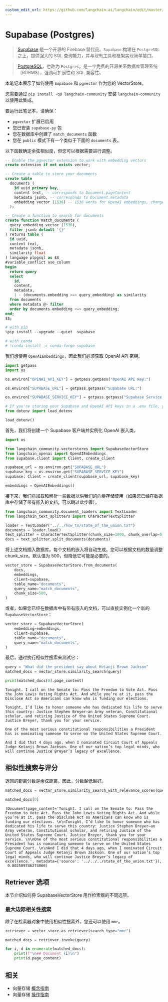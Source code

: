 ```yaml
---
custom_edit_url: https://github.com/langchain-ai/langchain/edit/master/docs/docs/integrations/vectorstores/supabase.ipynb
---
```


# Supabase (Postgres)

>[Supabase](https://supabase.com/docs) 是一个开源的 Firebase 替代品。`Supabase` 构建在 `PostgreSQL` 之上，提供强大的 SQL 查询能力，并与现有工具和框架实现简单接口。

>[PostgreSQL](https://en.wikipedia.org/wiki/PostgreSQL)，也称为 `Postgres`，是一个免费的开源关系数据库管理系统（RDBMS），强调可扩展性和 SQL 兼容性。

本笔记本展示了如何使用 `Supabase` 和 `pgvector` 作为您的 VectorStore。

您需要通过 `pip install -qU langchain-community` 安装 `langchain-community` 以使用此集成。

要运行此笔记本，请确保：
- `pgvector` 扩展已启用
- 您已安装 `supabase-py` 包
- 您在数据库中创建了 `match_documents` 函数
- 您在 `public` 模式下有一个类似于下面的 `documents` 表。

以下函数确定余弦相似度，但您可以根据需要进行调整。

```sql
-- Enable the pgvector extension to work with embedding vectors
create extension if not exists vector;

-- Create a table to store your documents
create table
  documents (
    id uuid primary key,
    content text, -- corresponds to Document.pageContent
    metadata jsonb, -- corresponds to Document.metadata
    embedding vector (1536) -- 1536 works for OpenAI embeddings, change if needed
  );

-- Create a function to search for documents
create function match_documents (
  query_embedding vector (1536),
  filter jsonb default '{}'
) returns table (
  id uuid,
  content text,
  metadata jsonb,
  similarity float
) language plpgsql as $$
#variable_conflict use_column
begin
  return query
  select
    id,
    content,
    metadata,
    1 - (documents.embedding <=> query_embedding) as similarity
  from documents
  where metadata @> filter
  order by documents.embedding <=> query_embedding;
end;
$$;
```


```python
# with pip
%pip install --upgrade --quiet  supabase

# with conda
# !conda install -c conda-forge supabase
```

我们想使用 `OpenAIEmbeddings`，因此我们必须获取 OpenAI API 密钥。


```python
import getpass
import os

os.environ["OPENAI_API_KEY"] = getpass.getpass("OpenAI API Key:")
```


```python
os.environ["SUPABASE_URL"] = getpass.getpass("Supabase URL:")
```


```python
os.environ["SUPABASE_SERVICE_KEY"] = getpass.getpass("Supabase Service Key:")
```


```python
# If you're storing your Supabase and OpenAI API keys in a .env file, you can load them with dotenv
from dotenv import load_dotenv

load_dotenv()
```

首先，我们将创建一个 Supabase 客户端并实例化 OpenAI 嵌入类。


```python
import os

from langchain_community.vectorstores import SupabaseVectorStore
from langchain_openai import OpenAIEmbeddings
from supabase.client import Client, create_client

supabase_url = os.environ.get("SUPABASE_URL")
supabase_key = os.environ.get("SUPABASE_SERVICE_KEY")
supabase: Client = create_client(supabase_url, supabase_key)

embeddings = OpenAIEmbeddings()
```

接下来，我们将加载和解析一些数据以供我们的向量存储使用（如果您已经在数据库中存储了带有嵌入的文档，可以跳过此步骤）。


```python
from langchain_community.document_loaders import TextLoader
from langchain_text_splitters import CharacterTextSplitter

loader = TextLoader("../../how_to/state_of_the_union.txt")
documents = loader.load()
text_splitter = CharacterTextSplitter(chunk_size=1000, chunk_overlap=0)
docs = text_splitter.split_documents(documents)
```

将上述文档插入数据库。每个文档的嵌入将自动生成。您可以根据文档的数量调整 chunk_size。默认值为 500，但降低它可能是必要的。


```python
vector_store = SupabaseVectorStore.from_documents(
    docs,
    embeddings,
    client=supabase,
    table_name="documents",
    query_name="match_documents",
    chunk_size=500,
)
```

或者，如果您已经在数据库中有带有嵌入的文档，可以直接实例化一个新的 `SupabaseVectorStore`：


```python
vector_store = SupabaseVectorStore(
    embedding=embeddings,
    client=supabase,
    table_name="documents",
    query_name="match_documents",
)
```

最后，通过执行相似性搜索来测试它：


```python
query = "What did the president say about Ketanji Brown Jackson"
matched_docs = vector_store.similarity_search(query)
```


```python
print(matched_docs[0].page_content)
```
```output
Tonight. I call on the Senate to: Pass the Freedom to Vote Act. Pass the John Lewis Voting Rights Act. And while you’re at it, pass the Disclose Act so Americans can know who is funding our elections. 

Tonight, I’d like to honor someone who has dedicated his life to serve this country: Justice Stephen Breyer—an Army veteran, Constitutional scholar, and retiring Justice of the United States Supreme Court. Justice Breyer, thank you for your service. 

One of the most serious constitutional responsibilities a President has is nominating someone to serve on the United States Supreme Court. 

And I did that 4 days ago, when I nominated Circuit Court of Appeals Judge Ketanji Brown Jackson. One of our nation’s top legal minds, who will continue Justice Breyer’s legacy of excellence.
```

## 相似性搜索与评分

返回的距离分数是余弦距离。因此，分数越低越好。

```python
matched_docs = vector_store.similarity_search_with_relevance_scores(query)
```

```python
matched_docs[0]
```

```output
(Document(page_content='Tonight. I call on the Senate to: Pass the Freedom to Vote Act. Pass the John Lewis Voting Rights Act. And while you’re at it, pass the Disclose Act so Americans can know who is funding our elections. \n\nTonight, I’d like to honor someone who has dedicated his life to serve this country: Justice Stephen Breyer—an Army veteran, Constitutional scholar, and retiring Justice of the United States Supreme Court. Justice Breyer, thank you for your service. \n\nOne of the most serious constitutional responsibilities a President has is nominating someone to serve on the United States Supreme Court. \n\nAnd I did that 4 days ago, when I nominated Circuit Court of Appeals Judge Ketanji Brown Jackson. One of our nation’s top legal minds, who will continue Justice Breyer’s legacy of excellence.', metadata={'source': '../../../state_of_the_union.txt'}),
 0.802509746274066)
```

## Retriever 选项

本节介绍如何将 SupabaseVectorStore 用作检索器的不同选项。

### 最大边际相关性搜索

除了在检索器对象中使用相似性搜索外，您还可以使用 `mmr`。



```python
retriever = vector_store.as_retriever(search_type="mmr")
```


```python
matched_docs = retriever.invoke(query)
```


```python
for i, d in enumerate(matched_docs):
    print(f"\n## Document {i}\n")
    print(d.page_content)
```

## 相关

- 向量存储 [概念指南](/docs/concepts/#vector-stores)
- 向量存储 [操作指南](/docs/how_to/#vector-stores)
